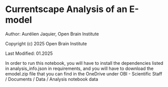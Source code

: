 # Currentscape Analysis of an E-model

Author: Aurélien Jaquier, Open Brain Institute

Copyright (c) 2025 Open Brain Institute

Last Modified: 01.2025

In order to run this notebook, you will have to install the dependencies listed in analysis_info.json in requirements, and you will have to download the emodel.zip file that you can find in the OneDrive under OBI - Scientific Staff / Documents / Data / Analysis notebook data

